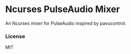 # Ncurses PulseAudio Mixer

An Ncurses mixer for PulseAudio inspired by pavucontrol.

### License

MIT
